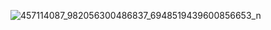 
![457114087_982056300486837_6948519439600856653_n](https://github.com/user-attachments/assets/8306cb8d-88e2-46fe-9dbb-728afc296079)
